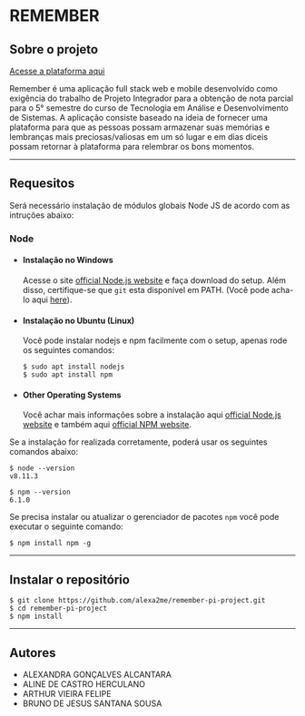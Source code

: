 
# REMEMBER

## Sobre o projeto

[Acesse a plataforma aqui](https://remember-pi-project-front.vercel.app/)

Remember é uma aplicação full stack web e mobile desenvolvido como exigência do trabalho
de Projeto Integrador para a obtenção de nota parcial para o 5° semestre do curso de
Tecnologia em Análise e Desenvolvimento de Sistemas.
A aplicação consiste baseado na ideia de fornecer uma plataforma para que as pessoas
possam armazenar suas memórias e lembranças mais preciosas/valiosas em um só lugar e em
dias diceis possam retornar à plataforma para relembrar os bons momentos.

---
## Requesitos

Será necessário instalação de módulos globais Node JS de acordo com as intruções abaixo:
### Node
- #### Instalação no Windows

  Acesse o site [official Node.js website](https://nodejs.org/) e faça download do setup.
Além disso, certifique-se que `git` esta disponível em PATH. (Você pode acha-lo aqui [here](https://git-scm.com/)).

- #### Instalação no Ubuntu (Linux)

  Você pode instalar nodejs e npm facilmente com o setup, apenas rode os seguintes comandos: 

      $ sudo apt install nodejs
      $ sudo apt install npm

- #### Other Operating Systems
  Você achar mais informações sobre a instalação aqui  [official Node.js website](https://nodejs.org/) e também aqui [official NPM website](https://npmjs.org/).

Se a instalação for realizada corretamente, poderá usar os seguintes comandos abaixo: 

    $ node --version
    v8.11.3

    $ npm --version
    6.1.0

Se precisa instalar ou atualizar o gerenciador de pacotes `npm` você pode executar o seguinte comando:

    $ npm install npm -g

---

## Instalar o repositório

    $ git clone https://github.com/alexa2me/remember-pi-project.git
    $ cd remember-pi-project
    $ npm install

---

## Autores
- ALEXANDRA GONÇALVES ALCANTARA
- ALINE DE CASTRO HERCULANO
- ARTHUR VIEIRA FELIPE
- BRUNO DE JESUS SANTANA SOUSA